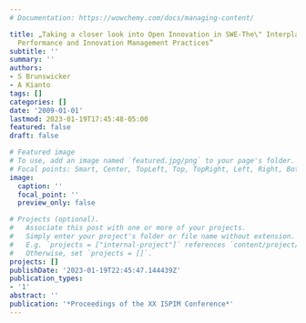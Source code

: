 ```yaml
---
# Documentation: https://wowchemy.com/docs/managing-content/

title: „Taking a closer look into Open Innovation in SWE-The\" Interplay\" of Openness,
  Performance and Innovation Management Practices‟
subtitle: ''
summary: ''
authors:
- S Brunswicker
- A Kianto
tags: []
categories: []
date: '2009-01-01'
lastmod: 2023-01-19T17:45:48-05:00
featured: false
draft: false

# Featured image
# To use, add an image named `featured.jpg/png` to your page's folder.
# Focal points: Smart, Center, TopLeft, Top, TopRight, Left, Right, BottomLeft, Bottom, BottomRight.
image:
  caption: ''
  focal_point: ''
  preview_only: false

# Projects (optional).
#   Associate this post with one or more of your projects.
#   Simply enter your project's folder or file name without extension.
#   E.g. `projects = ["internal-project"]` references `content/project/deep-learning/index.md`.
#   Otherwise, set `projects = []`.
projects: []
publishDate: '2023-01-19T22:45:47.144439Z'
publication_types:
- '1'
abstract: ''
publication: '*Proceedings of the XX ISPIM Conference*'
---
```

